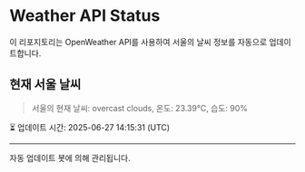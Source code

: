 
# Weather API Status

이 리포지토리는 OpenWeather API를 사용하여 서울의 날씨 정보를 자동으로 업데이트합니다.

## 현재 서울 날씨
> 서울의 현재 날씨: overcast clouds, 온도: 23.39°C, 습도: 90%

⏳ 업데이트 시간: 2025-06-27 14:15:31 (UTC)

---
자동 업데이트 봇에 의해 관리됩니다.
